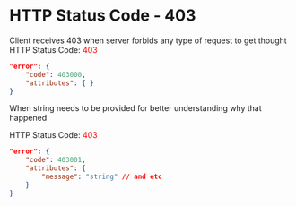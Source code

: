 # HTTP Status Code - 403

Client receives 403 when server forbids any type of request to get thought
HTTP Status Code: <span style="color:red">403</span>
```json
"error": {
    "code": 403000,
    "attributes": { }
}
```

When string needs to be provided for better understanding why that happened

HTTP Status Code: <span style="color:red">403</span>
```json
"error": {
    "code": 403001,
    "attributes": { 
        "message": "string" // and etc
    }
}
```